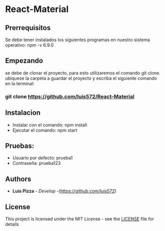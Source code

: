# React-Material


## Prerrequisitos
Se debe tener instalados los siguientes programas en nuestro sistema operativo: 
npm -v 6.9.0

## Empezando
se debe de clonar el proyecto, para esto utilizaremos el comando git clone. ubíquese la carpeta a guardar el proyecto y escriba el siguiente comando en la terminal:
 
### git clone https://github.com/luis572/React-Material
   
## Instalacion 
 
- Instalar con el comando: npm install 
- Ejecutar el comando: npm start

## Pruebas: 

- Usuario por defecto: prueba1
- Contraseña: prueba123


## Authors

* **Luis Pizza** - *Develop* -(https://github.com/luis572)

## License

This project is licensed under the MIT License - see the [LICENSE](https://github.com/heredikon/SHOP-FILES-FRONT/blob/master/LICENSE) file for details
 
   
